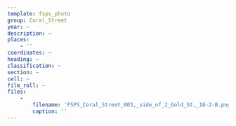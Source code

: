```yaml
---
template: fsps_photo
group: Coral_Street
year: ~
description: ~
places:
    - ''
coordinates: ~
heading: ~
classification: ~
section: ~
cell: ~
film_roll: ~
files:
    -
        filename: 'FSPS_Coral_Street_003,_side_of_2_Gold_St,_16-2-B.png'
        caption: ''
---
```

